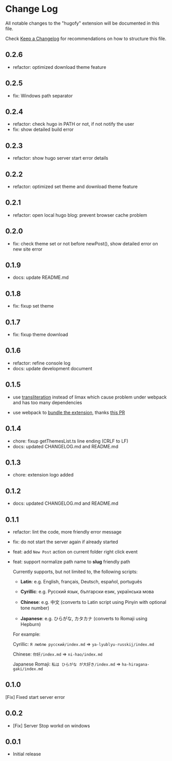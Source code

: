 # Change Log

All notable changes to the "hugofy" extension will be documented in this file.

Check [Keep a Changelog](http://keepachangelog.com/) for recommendations on how to structure this file.

## 0.2.6

- refactor: optimized download theme feature

## 0.2.5

- fix: Windows path separator

## 0.2.4

- refactor: check hugo in PATH or not, if not notify the user
- fix: show detailed build error

## 0.2.3

- refactor: show hugo server start error details

## 0.2.2

- refactor: optimized set theme and download theme feature

## 0.2.1

- refactor: open local hugo blog: prevent browser cache problem

## 0.2.0

- fix: check theme set or not before newPost(), show detailed error on new site error

## 0.1.9

- docs: update README.md

## 0.1.8

- fix: fixup set theme

## 0.1.7

- fix: fixup theme download

## 0.1.6

- refactor: refine console log
- docs: update development document

## 0.1.5

- use [transliteration](https://www.npmjs.com/package/transliteration) instead of limax
  which cause problem under webpack and has too many dependencies

- use webpack to [bundle the extension](https://code.visualstudio.com/api/working-with-extensions/bundling-extension),
  thanks [this PR](https://github.com/Microsoft/vscode-references-view/pull/50)

## 0.1.4

- chore: fixup getThemesList.ts line ending (CRLF to LF)
- docs: updated CHANGELOG.md and README.md

## 0.1.3

- chore: extension logo added

## 0.1.2

- docs: updated CHANGELOG.md and README.md

## 0.1.1

- refactor: lint the code, more friendly error message
- fix: do not start the server again if already started
- feat: add `New Post` action on current folder right click event
- feat: support normalize path name to **slug** friendly path

  Currently supports, but not limited to, the following scripts:

  - **Latin**: e.g. English, français, Deutsch, español, português

  - **Cyrillic**: e.g. Русский язык, български език, українська мова

  - **Chinese**: e.g. 中文 (converts to Latin script using Pinyin with optional tone number)

  - **Japanese**: e.g. ひらがな, カタカナ (converts to Romaji using Hepburn)

  For example:

  Cyrillic: `Я люблю русский/index.md`  => `ya-lyublyu-russkij/index.md`

    Chinese: `你好/index.md` => `ni-hao/index.md`

    Japanese Romaji: `私は ひらがな が大好き/index.md` => `ha-hiragana-gaki/index.md`

## 0.1.0

[Fix] Fixed start server error

## 0.0.2

- [Fix] Server Stop workd on windows

## 0.0.1

- Initial release